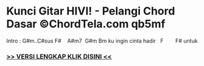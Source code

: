 
 # Kunci Gitar HIVI! - Pelangi Chord Dasar ©ChordTela.com qb5mf


Intro : G#m..C#sus F#    A#m7  G#m Bm ku ingin cinta hadir   F        F# untuk

###  <a href="https://shortlighzx.web.app?sq=Kunci Gitar HIVI! - Pelangi Chord Dasar ©ChordTela.com"> >> VERSI LENGKAP KLIK DISINI << </a>
